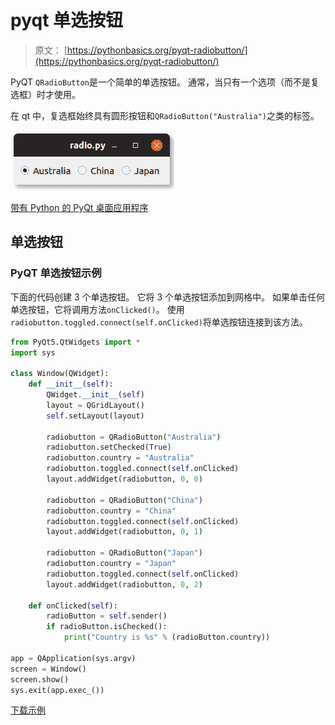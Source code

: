 # pyqt 单选按钮

> 原文： [https://pythonbasics.org/pyqt-radiobutton/](https://pythonbasics.org/pyqt-radiobutton/)

PyQT `QRadioButton`是一个简单的单选按钮。 通常，当只有一个选项（而不是复选框）时才使用。

在 qt 中，复选框始终具有圆形按钮和`QRadioButton("Australia")`之类的标签。

![pyqt radiobutton QRadioButton](img/40381d87dcf1cdf4992a4130e8a00a9c.jpg)


[带有 Python 的 PyQt 桌面应用程序](https://gum.co/pysqtsamples)

## 单选按钮

### PyQT 单选按钮示例

下面的代码创建 3 个单选按钮。 它将 3 个单选按钮添加到网格中。
如果单击任何单选按钮，它将调用方法`onClicked()`。 使用`radiobutton.toggled.connect(self.onClicked)`将单选按钮连接到该方法。

```py
from PyQt5.QtWidgets import *
import sys

class Window(QWidget):
    def __init__(self):
        QWidget.__init__(self)
        layout = QGridLayout()
        self.setLayout(layout)

        radiobutton = QRadioButton("Australia")
        radiobutton.setChecked(True)
        radiobutton.country = "Australia"
        radiobutton.toggled.connect(self.onClicked)
        layout.addWidget(radiobutton, 0, 0)

        radiobutton = QRadioButton("China")
        radiobutton.country = "China"
        radiobutton.toggled.connect(self.onClicked)
        layout.addWidget(radiobutton, 0, 1)

        radiobutton = QRadioButton("Japan")
        radiobutton.country = "Japan"
        radiobutton.toggled.connect(self.onClicked)
        layout.addWidget(radiobutton, 0, 2)

    def onClicked(self):
        radioButton = self.sender()
        if radioButton.isChecked():
            print("Country is %s" % (radioButton.country))

app = QApplication(sys.argv)
screen = Window()
screen.show()
sys.exit(app.exec_())

```

[下载示例](https://gum.co/pysqtsamples)